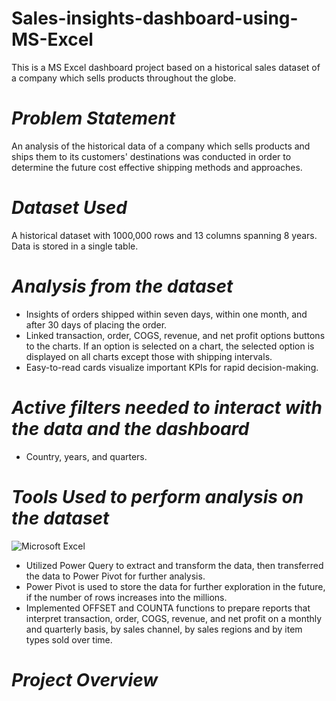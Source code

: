 # Sales-insights-dashboard-using-MS-Excel
This is a MS Excel dashboard project based on a historical sales dataset of a company which sells products throughout the globe.

# *Problem Statement*
An analysis of the historical data of a company which sells products and ships them to its customers' destinations was conducted in order to determine the future cost effective shipping methods and approaches.
# *Dataset Used*
A historical dataset with 1000,000 rows and 13 columns spanning 8 years. Data is stored in a single table.
# *Analysis from the dataset*
- Insights of orders shipped within seven days, within one month, and after 30 days of placing the order.
- Linked transaction, order, COGS, revenue, and net profit options buttons to the charts. If an option is selected on a chart, the selected option is displayed on all charts except those with shipping intervals.
- Easy-to-read cards visualize important KPIs for rapid decision-making.
# *Active filters needed to interact with the data and the dashboard*
+ Country, years, and quarters.
# *Tools Used to perform analysis on the dataset*
![Microsoft Excel](https://img.shields.io/badge/Microsoft_Excel-217346?style=for-the-badge&logo=microsoft-excel&logoColor=white)

- Utilized Power Query to extract and transform the data, then transferred the data to Power Pivot for further analysis.
- Power Pivot is used to store the data for further exploration in the future, if the number of rows increases into the millions.
- Implemented OFFSET and COUNTA functions to prepare reports that interpret transaction, order, COGS, revenue, and net profit on a monthly and quarterly basis, by sales channel, by sales regions and by item types sold over time.

# *Project Overview*
